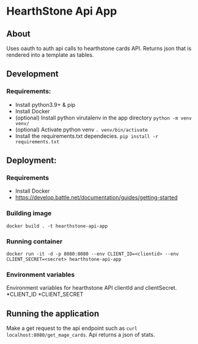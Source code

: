 # HearthStone Api App
## About
Uses oauth to auth api calls to hearthstone cards API. 
Returns json that is rendered into a template as tables.

## Development
### Requirements:
- Install python3.9+ & pip
- Install Docker
- (optional) Install python virutalenv in the app directory `python -m venv venv/`
- (optional) Activate python venv `. venv/bin/activate`
- Install the requirements.txt dependecies.  `pip install -r requirements.txt`

## Deployment:
### Requirements
- Install Docker
- https://develop.battle.net/documentation/guides/getting-started

### Building image
`docker build . -t hearthstone-api-app`

### Running container
`docker run -it -d -p 8080:8080 --env CLIENT_ID=<clientid> --env CLIENT_SECRET=<secret> hearthstone-api-app`

### Environment variables
Environment variables for hearthstone API clientId and clientSecret. 
*CLIENT_ID
*CLIENT_SECRET

## Running the application
Make a get request to the api endpoint such as `curl localhost:8080/get_mage_cards`.
Api returns a json of stats. 
